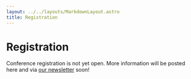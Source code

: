 ```yaml
---
layout: ../../layouts/MarkdownLayout.astro
title: Registration
---
```


# Registration

Conference registration is not yet open. More information will be posted here and via [our newsletter](/2024/about/newsletter) soon!
